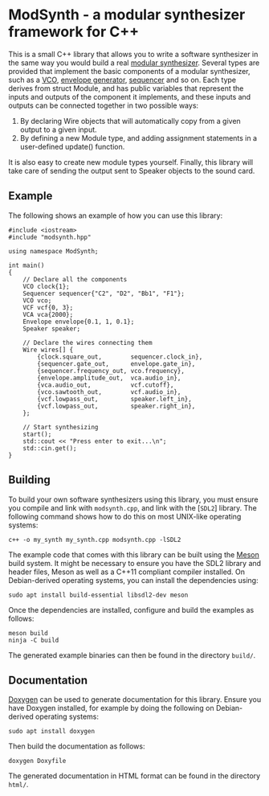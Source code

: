 # ModSynth - a modular synthesizer framework for C++

This is a small C++ library that allows you to write a software synthesizer in
the same way you would build a real [modular synthesizer]. Several types are
provided that implement the basic components of a modular synthesizer, such as
a [VCO], [envelope generator], [sequencer] and so on. Each type derives from
struct Module, and has public variables that represent the inputs and outputs
of the component it implements, and these inputs and outputs can be connected
together in two possible ways:

1. By declaring Wire objects that will automatically copy from a given output
   to a given input.
2. By defining a new Module type, and adding assignment statements in a
   user-defined update() function.

It is also easy to create new module types yourself. Finally, this library will
take care of sending the output sent to Speaker objects  to the sound card.

[modular synthesizer]: https://en.wikipedia.org/wiki/Modular_synthesizer
[VCO]: https://en.wikipedia.org/wiki/Voltage-controlled_oscillator
[envelope generator]: https://en.wikipedia.org/wiki/Envelope_(music)
[sequencer]: https://en.wikipedia.org/wiki/Music_sequencer

## Example

The following shows an example of how you can use this library:

```
#include <iostream>
#include "modsynth.hpp"

using namespace ModSynth;

int main()
{
    // Declare all the components
    VCO clock{1};
    Sequencer sequencer{"C2", "D2", "Bb1", "F1"};
    VCO vco;
    VCF vcf{0, 3};
    VCA vca{2000};
    Envelope envelope{0.1, 1, 0.1};
    Speaker speaker;

    // Declare the wires connecting them
    Wire wires[] {
        {clock.square_out,        sequencer.clock_in},
        {sequencer.gate_out,      envelope.gate_in},
        {sequencer.frequency_out, vco.frequency},
        {envelope.amplitude_out,  vca.audio_in},
        {vca.audio_out,           vcf.cutoff},
        {vco.sawtooth_out,        vcf.audio_in},
        {vcf.lowpass_out,         speaker.left_in},
        {vcf.lowpass_out,         speaker.right_in},
    };

    // Start synthesizing
    start();
    std::cout << "Press enter to exit...\n";
    std::cin.get();
}
```

## Building

To build your own software synthesizers using this library, you must ensure you
compile and link with `modsynth.cpp`, and link with the [`SDL2`] library. The
following command shows how to do this on most UNIX-like operating systems:

```
c++ -o my_synth my_synth.cpp modsynth.cpp -lSDL2
```

The example code that comes with this library can be built using the [Meson]
build system. It might be necessary to ensure you have the SDL2 library and
header files, Meson as well as a C++11 compliant compiler installed. On
Debian-derived operating systems, you can install the dependencies using:

```
sudo apt install build-essential libsdl2-dev meson
```

Once the dependencies are installed, configure and build the examples as
follows:

```
meson build
ninja -C build
```

The generated example binaries can then be found in the directory `build/`.

[SDL2]: https://www.libsdl.org/
[Meson]: https://mesonbuild.com/

## Documentation

[Doxygen] can be used to generate documentation for this library. Ensure you
have Doxygen installed, for example by doing the following on Debian-derived
operating systems:

```
sudo apt install doxygen
```

Then build the documentation as follows:

```
doxygen Doxyfile
```

The generated documentation in HTML format can be found in the directory
`html/`.

[Doxygen]: https://www.doxygen.nl/index.html
